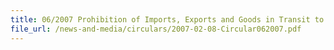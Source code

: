 ```yaml
---
title: 06/2007 Prohibition of Imports, Exports and Goods in Transit to Iran Under UNSC Resolution 1737 (2006)
file_url: /news-and-media/circulars/2007-02-08-Circular062007.pdf
---
```

